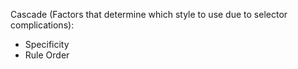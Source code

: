 Cascade (Factors that determine which style to use due to selector complications): 
- Specificity
- Rule Order



